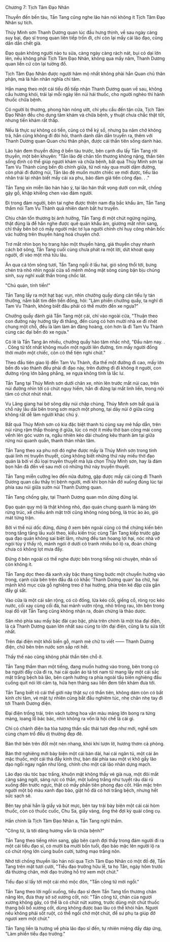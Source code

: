 




Chương 7: Tịch Tâm Đạo Nhân


Thuyền đến bến tàu, Tần Tang cũng nghe lão hán nói không ít Tịch Tâm Đạo Nhân sự tích.

Thúy Minh sơn Thanh Dương quan lúc đầu hưng thịnh, về sau ngày càng suy bại, đạo sĩ trong quan liên tiếp trốn đi, chỉ còn lại mấy cái lão đạo, cũng dần dần chết già.

Đạo quán không người nào tu sửa, càng ngày càng rách nát, bụi cỏ dại lớn lên, nếu không phải Tịch Tâm Đạo Nhân, không qua mấy năm, Thanh Dương quan liền cứ còn lại tường đổ.

Tịch Tâm Đạo Nhân được người hâm mộ nhất không phải hắn Quan chủ thân phận, mà là hắn nhân nghĩa chi tâm.

Hắn mang theo một cái tiểu đồ tiếp nhận Thanh Dương quan về sau, không cầu hương khói, trái lại mỗi ngày lên núi hái thuốc, cho người nghèo thi hành thuốc chữa bệnh.

Có người bị thương, phong hàn nóng ướt, chỉ yêu cầu đến tận cửa, Tịch Tâm Đạo Nhân đều cho dụng tâm khám và chữa bệnh, y thuật chưa chắc thật tốt, nhưng tiền khám rất thấp.

Nếu là thực sự không có tiền, cũng có thể ký sổ, nhưng ba năm chở không trả, hắn cũng không đi đòi hỏi, thanh danh dần dần truyền ra, thêm với Thanh Dương quan Quan chủ thân phận, được cái thần tiên sống danh hào.

Lão hán đem thuyền đứng ở bến tàu trước, bên cạnh dìu lấy Tần Tang rời thuyền, một bên khuyên: "Tần lão đệ chân tổn thương không nặng, thần tiên sống định có thể giúp ngươi khám và chữa bệnh, bất quá Thúy Minh sơn tại Tam Vu Thành cùng bến đò chính giữa, từ nơi này qua mười dặm đường, còn phải đi đường núi, Tần lão đệ muốn mướn chiếc xe mới được, tiểu lão nhân trái lại nhận biết mấy cái xa phu, bảo đảm giá tiền công đạo. . ."

Tần Tang xin miễn lão hán hảo ý, tại lão hán thất vọng dưới con mắt, chống gậy gỗ, khập khiễng chen vào đám người.

Đi trong đám người, bên tai nghe được thiên nam địa bắc khẩu âm, Tần Tang thầm nói Tam Vu Thành quả nhiên danh bất hư truyền.

Chịu chân tổn thương bị ảnh hưởng, Tần Tang đi một chút ngừng ngừng, thật đúng là để hắn nghe được quê quán khẩu âm, giương mắt nhìn sang, chỉ thấy bên bờ có mấy người mặc tơ lụa người chính chỉ huy công nhân bốc vác hướng trên thuyền hàng hoá chuyên chở.

Trơ mắt nhìn bọn họ trang hảo một thuyền hàng, giá thuyền chạy nhanh cách bờ sông, Tần Tang cuối cùng chưa phát ra một lời, dứt khoát quay người, đi vào một nhà tửu lâu.

Ăn qua cá tôm sông tươi, Tần Tang ngồi ở lầu hai, gió sông thổi tới, bưng chén trà nhỏ nhìn ngoài cửa sổ mênh mông mặt sông cùng bận bịu chúng sinh, suy nghĩ xuất thần trong chốc lát.

"Chủ quán, tính tiền!"

Tần Tang lấy ra một hạt bạc vụn, nhìn chưởng quầy dùng cân tiểu ly tán thưởng, nắm bắt tìm đến tiền đồng, hỏi: "Làm phiền chưởng quầy, ta nghĩ đi Tam Vu Thành, không biết đâu phải có thể mướn đến xe ngựa?"

Chưởng quầy đánh giá Tần Tang một cái, chỉ vào ngoài cửa, "Thuận theo con đường này hướng tây đi thẳng, đến cùng có hơn mười nhà xe đi nhét chung một chỗ, đều là làm làm ăn đàng hoàng, còn hơn là đi Tam Vu Thành cùng các đại bến đò xe ngựa."

Có lẽ là Tần Tang ăn nhiều, chưởng quầy hảo tâm nhắc nhở, "Đầu năm nay. . . Công tử tốt nhất không muốn một người lên đường, tìm mấy người đồng thời mướn một chiếc, còn có thể tiện nghi chút."

Theo đầu tiên giao lộ đến Tam Vu Thành, địa thế một đường đi cao, mấy lớn bến đò vào thành đều phải đi đạo này, trên đường đi đi không ít người, con đường rộng lớn bằng phẳng, xe ngựa không tính là lắc lư.

Tần Tang tại Thúy Minh sơn dưới chân xe, nhìn lên trước mắt núi cao, trên núi đường nhìn tới có chút nguy hiểm, hắn đi đứng lại mất linh liền, trong nội tâm có chút nhút nhát.

Vu Lăng giang hai bờ sông dãy núi chập chùng, Thúy Minh sơn bất quá là chỗ này lâu dài bên trong sơn mạch một phong, tại dãy núi ở giữa cũng không rất dễ làm người khác chú ý.

Bất quá Thúy Minh sơn có kia đặc biệt thanh tú cùng say mê hấp dẫn, trên núi rừng rậm thấp thoáng ở giữa, lúc có một ít miếu thờ ban công mái cong vểnh lên góc vươn ra, ngẫu nhiên kéo dài chuông kêu thanh âm tại giữa rừng núi quanh quẩn, thanh thản nhân tâm.

Tần Tang theo xa phu nơi đó nghe được mấy là Thúy Minh sơn trong tinh quái linh mị truyền thuyết, cũng không biết những thứ này miếu thờ đạo quán là bởi vì đủ loại truyền thuyết mà lựa chọn Thúy Minh sơn, hay là đám bọn hắn đã đến về sau mới có những thứ này truyền thuyết.

Tần Tang miễn cưỡng leo đến nửa đường, gặp được mấy cái cùng đi Thanh Dương quan cầu thầy trị bệnh người, mới khi bọn hắn đở xuống đúng lúc tại phía sau núi giữa sườn núi Thanh Dương quan.

Tần Tang chống gậy, tại Thanh Dương quan môn dừng đứng lại.

Đạo quán quy mô là thật không nhỏ, đạo quán chung quanh là mảng lớn rừng trúc, xế chiều ánh mặt trời cũng không nóng bỏng, lá trúc ào ào, gió mát từng trận.

Bởi vì thế núi dốc đứng, đứng ở xem bên ngoài cũng có thể chứng kiến bên trong tầng tầng lầu xuôi theo, kiểu kiến trúc cùng Tần Tang kiếp trước gặp qua đạo quán không sai biệt lắm, nhưng đều tan hoang lợi hại, nóc nhà vỡ ngói tùy ý thấy rõ, mảnh ngói ở dưới cỏ tranh nhiều bó lộ ra, đoán chừng chưa có không lọt mưa đấy.

Đứng ở bên ngoài có thể nghe được bên trong tiếng nói chuyện, nhân số còn không ít.

Tần Tang dọc theo đá xanh xây bậc thang từng bước một chuyển hướng vào trong, cạnh cửa bên trên đầu đá có khắc 'Thanh Dương quan' ba chữ, hai mảnh khô mục cửa gỗ nghiêng treo ở hai hướng, phía trên kẻ đập cửa gắn đầy gỉ sắt.

Vào cửa là một cái sân rộng, có cỏ đống, lừa kéo cối, giếng cổ, ròng rọc kéo nước, cối xay cùng cối đá, hai mảnh vườn rộng, nhỏ trồng rau, lớn bên trong loại đồ vật Tần Tang cũng không nhận ra, đoán chừng là thảo dược.

Sân nhỏ phía sau mấy bậc đài cao bậc, phía trên chính là một tòa đại điện, là cả Thanh Dương quan lớn nhất sau cùng to lớn đại điện, cũng là tu sửa tốt nhất.

Trên đại điện một khối biển gỗ, mạnh mẽ chữ to viết —— Thanh Dương điện, chữ bên trên nước sơn sắp rơi hết.

Thấy thế nào cũng không phải thần tiên chỗ ở.

Tần Tang thầm than một tiếng, đang muốn hướng vào trong, bên trong có ba người đẩy cửa đi ra, hai cái quần áo tả tơi nam tử mang lấy một cái sắc mặt trắng bệch bà lão, bên cạnh hướng ra phía ngoài tẩu biên nghiêng đầu cuống quít nói lời cảm tạ, hứa hẹn tháng sau liền đem tiền khám đưa tới.

Tần Tang biết rõ cái thế giới này thật sự có thần tiên, không dám còn có bất kính chi tâm, vẻ mặt tự nhiên cũng bắt đầu nghiêm túc, nhẹ chân nhẹ tay đi tới Thanh Dương điện.

Đại điện trống trải, trên vách tường hoa văn màu mảng lớn bong ra từng màng, loang lổ bác bác, nhìn không ra vốn là hội chế là cái gì.

Chỉ có chánh điện ba tòa tượng thần sắc thái tươi đẹp như mới, nghề sơn cùng chạm trổ đều dị thường đẹp đẽ.

Bàn thờ bên trên đốt một nén nhang, khói khí lượn lờ, hương thơm cả phòng.

Bàn thờ nghiêng mới bày biện một cái bàn dài, hai cái ngăn tủ, một cái ăn mặc thuốc, một cái thả đầy kinh thư, bàn dài phía sau một vị khô gầy lão đạo ngồi ngay ngắn như lỏng, chính cho một cái lão nhân dựng mạch.

Lão đạo râu tóc bạc trắng, khuôn mặt không thấy vẻ già nua, một đôi mắt càng sáng ngời, sáng rực có thần, một luồng trắng như tuyết râu dài rủ xuống đến trước ngực, thật có mấy phần tiên phong đạo cốt. Hắn mặc trên người một bộ màu xanh đạo bào, giặt hồ đã có hơi trắng bệch, nhưng hết sức sạch sẽ.

Bên tay phải hắn là giấy và bút mực, bên tay trái bày biện một cái cái hòm thuốc, còn có thuốc cuốc, Chu Sa, giấy vàng, ống thẻ đợi kỳ quái công cụ.

Hắn chính là Tịch Tâm Đạo Nhân a, Tần Tang nghĩ thầm.

"Công tử, là tới dâng hương vẫn là chữa bệnh?"

Tần Tang theo tiếng nhìn sang, gặp bên cạnh đợi thầy trong đám người đi ra một cái tiểu đạo sĩ, có mười ba mười bốn tuổi, đạo bào mặc lên người lộ ra có chút rộng lớn cùng buồn cười, tướng mạo trắng nõn.

Nhớ tới chống thuyền lão hán nói qua Tịch Tâm Đạo Nhân có một đồ đệ, Tần Tang trên mặt tươi cười, "Tiểu đạo trưởng hữu lễ, ta họ Tần, ngày hôm trước đả thương chân, mời đạo trưởng hỗ trợ xem một chút."

Tiểu đạo sĩ lấy tới một cái nhỏ mộc đôn, "Tần công tử mời ngồi."

Tần Tang theo lời ngồi xuống, tiểu đạo sĩ đem Tần Tang tổn thương chân nâng lên, đưa thay sờ sờ xương cốt, nói: "Tần công tử, chân của ngươi xương không gãy, có thể là có chút nứt xương, trước dùng một chút thuốc thang bồi bổ xương cốt, dùng không được bao lâu có thể khỏi hẳn. Ngươi nếu không phải sốt ruột, có thể ngồi chờ một chút, để sư phụ ta giúp đỡ ngươi xem một chút."

Tần Tang liền là hướng về phía lão đạo sĩ đến, tự nhiên miệng đầy đáp ứng, "Làm phiền tiểu đạo trưởng."




